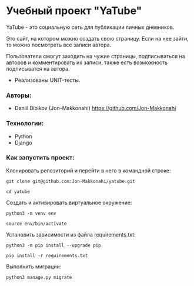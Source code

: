 # Учебный проект "YaTube"

YaTube - это социальную сеть для публикации личных дневников.

Это сайт, на котором можно создать свою страницу. 
Если на нее зайти, то можно посмотреть все записи автора.

Пользователи смогут заходить на чужие страницы, 
подписываться на авторов и комментировать их записи, также есть возможность подписыватся на автора.

+ Реализованы UNIT-тесты.

### Авторы:
- Daniil Bibikov (Jon-Makkonahi) https://github.com/Jon-Makkonahi

### Технологии:
- Python
- Django

### Как запустить проект:

Клонировать репозиторий и перейти в него в командной строке:

```
git clone git@github.com:Jon-Makkonahi/yatube.git
```

```
cd yatube
```

Cоздать и активировать виртуальное окружение:

```
python3 -m venv env
```

```
source env/bin/activate
```

Установить зависимости из файла requirements.txt:

```
python3 -m pip install --upgrade pip
```

```
pip install -r requirements.txt
```

Выполнить миграции:

```
python3 manage.py migrate
```
